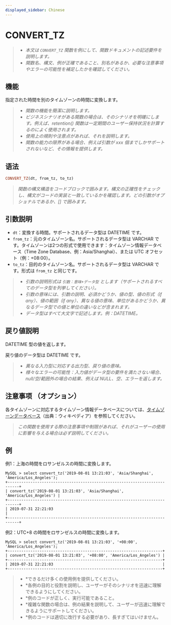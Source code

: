 ```yaml
---
displayed_sidebar: Chinese
---
```


# CONVERT_TZ

> - *本文は `CONVERT_TZ` 関数を例にして、関数ドキュメントの記述要件を説明します。*
> - *関数名、構文、例が正確であること、別名があるか、必要な注意事項やエラーの可能性を補足したかを確認してください。*

## 機能

指定された時間を別のタイムゾーンの時間に変換します。

> - *関数の機能を簡潔に説明します。*
> - *ビジネスシナリオがある関数の場合は、そのシナリオを明確にします。例えば、retention() 関数は一定期間のユーザー保持状況を計算するのによく使用されます。*
> - *使用上の規則や注意点があれば、それを説明します。*
> - *関数の能力の限界がある場合、例えば引数が xxx 個までしかサポートされないなど、その情報を提供します。*

## 语法

```Haskell
CONVERT_TZ(dt, from_tz, to_tz)
```

> *関数の構文構造をコードブロックで囲みます。構文の正確性をチェックし、構文がコードの実装と一致しているかを確認します。どの引数がオプショナルであるか、[] で囲みます。*

## 引数説明

- `dt`：変換する時間。サポートされるデータ型は DATETIME です。
- `from_tz`：元のタイムゾーン名。サポートされるデータ型は VARCHAR です。タイムゾーンは2つの形式で使用できます：タイムゾーン情報データベース（Time Zone Database、例：Asia/Shanghai）、または UTC オフセット（例：+08:00）。
- `to_tz`：目的のタイムゾーン名。サポートされるデータ型は VARCHAR です。形式は `from_tz` と同じです。

> - *引数の説明形式は `引数：意味+データ型` とします（サポートされるすべてのデータ型を列挙してください）。*
> - *引数の意味には、引数の説明、必須かどうか、値の型、値の形式（if any）、値の範囲（if any）、異なる値の意味、単位があるかどうか、異なるデータ型での値と単位の違いなどが含まれます。*
> - *データ型はすべて大文字で記述します。例：DATETIME。*

## 戻り値説明

DATETIME 型の値を返します。

戻り値のデータ型は DATETIME です。

> - *異なる入力型に対応する出力型、戻り値の意味。*
> - *様々なエラーの可能性：入力値がデータ型の要件を満たさない場合、null/空/範囲外の場合の結果、例えば NULL、空、エラーを返します。*

## 注意事项 （オプション）

各タイムゾーンに対応するタイムゾーン情報データベースについては、[タイムゾーンデータベース](https://en.wikipedia.org/wiki/List_of_tz_database_time_zones)（出典：ウィキペディア）を参照してください。

> *この関数を使用する際の注意事項や制限があれば、それがユーザーの使用に影響を与える場合は必ず説明してください。*

## 例

例1：上海の時間をロサンゼルスの時間に変換します。

```Plaintext
MySQL > select convert_tz('2019-08-01 13:21:03', 'Asia/Shanghai', 'America/Los_Angeles');
+---------------------------------------------------------------------------+
| convert_tz('2019-08-01 13:21:03', 'Asia/Shanghai', 'America/Los_Angeles') |
+---------------------------------------------------------------------------+
| 2019-07-31 22:21:03                                                       |
+---------------------------------------------------------------------------+
```

例2：UTC+8 の時間をロサンゼルスの時間に変換します。

```Plaintext
MySQL > select convert_tz('2019-08-01 13:21:03', '+08:00', 'America/Los_Angeles');
+--------------------------------------------------------------------+
| convert_tz('2019-08-01 13:21:03', '+08:00', 'America/Los_Angeles') |
+--------------------------------------------------------------------+
| 2019-07-31 22:21:03                                                |
+--------------------------------------------------------------------+
```

> - *できるだけ多くの使用例を提供してください。
> - *各例の目的と役割を説明し、ユーザーがそのシナリオを迅速に理解できるようにしてください。
> - *例のコードが正しく、実行可能であること。
> - *複雑な関数の場合は、例の結果を説明して、ユーザーが迅速に理解できるようにサポートしてください。
> - *例のコードは適切に改行する必要があり、長すぎてはいけません。
